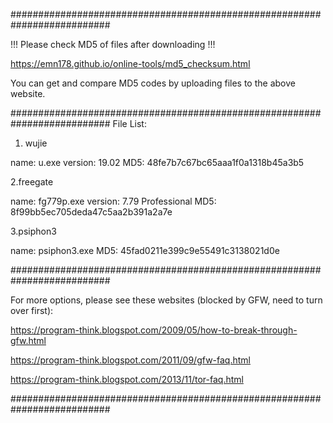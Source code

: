 ##########################################################################

!!! Please check MD5 of files after downloading !!!


https://emn178.github.io/online-tools/md5_checksum.html

You can get and compare MD5 codes by uploading files to the above website.


##########################################################################
File List:


1. wujie

name: u.exe
version: 19.02
MD5: 48fe7b7c67bc65aaa1f0a1318b45a3b5

2.freegate

name: fg779p.exe
version: 7.79 Professional
MD5: 8f99bb5ec705deda47c5aa2b391a2a7e

3.psiphon3

name: psiphon3.exe
MD5: 45fad0211e399c9e55491c3138021d0e


##########################################################################

For more options, please see these websites (blocked by GFW, need to turn over first):


https://program-think.blogspot.com/2009/05/how-to-break-through-gfw.html

https://program-think.blogspot.com/2011/09/gfw-faq.html

https://program-think.blogspot.com/2013/11/tor-faq.html

##########################################################################
